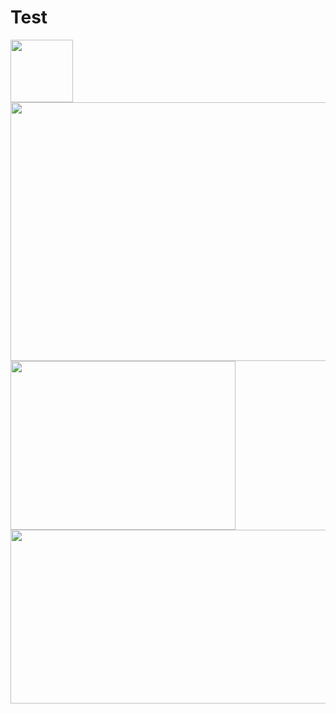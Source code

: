 # Test

<img src="https://static.vecteezy.com/system/resources/previews/012/697/300/original/3d-c-programming-language-logo-free-png.png" width="100" height="100">

<img src="https://static.javatpoint.com/tutorial/arduino/images/arduino-ide.png" width="506" height="414">

<img src="https://www.heelectronicslk.com/wp-content/uploads/2021/08/2.4G-Long-Distance-NRF24L01PALNA-Wireless-Transceiver-Modules-with-Antenna-HE-3.jpg" width="360" height="270">

<img src="https://blogger.googleusercontent.com/img/b/R29vZ2xl/AVvXsEgHCfrINVkq9FHGd516DJyBRB5jPHe_Zf-_kiwrNotW_RBjv-jvSQ_C49Dih98iUtHZDkmwGLxhLbUcMX9mRWcteG2P943QoTO2QhTuQ29zXZyY2zYzjtGNg7uxtlbJnXPToBOWArDhGiVw1IpqGakKiFrK5cqCW7th0pr6x9Fy2tiC_xKHiKeVm-R-J1v3/s1011/Arduino%20uno%20board.png" width="506" height="278">
